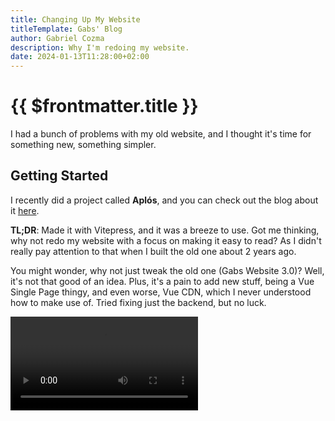 ```yaml
---
title: Changing Up My Website
titleTemplate: Gabs' Blog
author: Gabriel Cozma
description: Why I'm redoing my website.
date: 2024-01-13T11:28:00+02:00
---
```


# {{ $frontmatter.title }}

I had a bunch of problems with my old website, and I thought it's time for something new, something simpler.

## Getting Started

I recently did a project called **Aplós**, and you can check out the blog about it [here](./behind-aplós).

**TL;DR**: Made it with Vitepress, and it was a breeze to use. Got me thinking, why not redo my website with a focus on making it easy to read? As I didn't really pay attention to that when I built the old one about 2 years ago.

You might wonder, why not just tweak the old one (Gabs Website 3.0)? Well, it's not that good of an idea. Plus, it's a pain to add new stuff, being a Vue Single Page thingy, and even worse, Vue CDN, which I never understood how to make use of. Tried fixing just the backend, but no luck.

<video src="/assets/posts/2/oldsite-screencast.webm" controls="" alt="A screencast of the my Old Website on Firefox showing how laggy the transictions were" />

<figcaption>A screencast of the my Old Website on Firefox showing how laggy the transictions were</figcaption>

It took me too long to sort out the mess and figure out what the website was even telling its visitors. So, I figured, why not start fresh with a new website that's:

1. Easy to read
2. Simple and easy on the eyes
3. Just performs better overall

Sure, it's not the most original idea, but I'm all about readability > originality.

## Aplós Making Life Easier

Surprisingly (or not), Aplós made things a breeze. Most of the time spend was on making the content, not
the looks. The cool thing was, I only had to set up the `config.mts` the way I liked it and then just create the pages I needed using something as simple as Markdown (`index.md`, `projects.md`, & `findme.md`). When thinking about how to show my projects, I thought, why not reuse the style I used for the Posts List on the blog? Seemed easy, and got it working, and boom.

![Screenshot of me writing this blog](/assets/posts/2/screenshot.png)

<figcaption>Screenshot of me writing this blog</figcaption>

## A Fresh Structure

The new website gave me freedom to show off more stuff (no more of the old website's `<p>` & `<span>` limits). Also, I ditched the "everything in one file" deal. Now, each page has its own spot. Much better, right?

I also made a new Blog using Aplós, so I moved the blog into the main repository. Took me 5 minutes to put it in the `/blog/` folder. Here's the new structure:

| Component | Location             |
| --------- | -------------------- |
| About Me  | `pages`, about.md    |
| Projects  | `pages`, projects.me |
| Find Me   | `pages`, findme.me   |
| Blog      | `pages`, /blog/      |

Way better than the old:

| Component | Location            |
| --------- | ------------------- |
| About Me  | `pages`, index.html |
| Projects  | `pages`, index.html |
| Find Me   | `pages`, index.html |
| Blog      | `blog`              |

- `pages` = main repository
- `blog` = old blog repository

## Design

Check it out, the website has a new look. Tried to keep the old colors, but it's just a simple Aplós design, inspired by [Duckquill](https://daudix.codeberg.page/duckquill/). Shoutout to [Monster](https://monster.codeberg.page) for helping with design suggestions.

## Wrapping Up

In a nutshell, even though I liked the old website, too many issues led me to something better. Also, it's interesting to see how my taste in website looks changed over the past 2 years... And it's a good thing!

